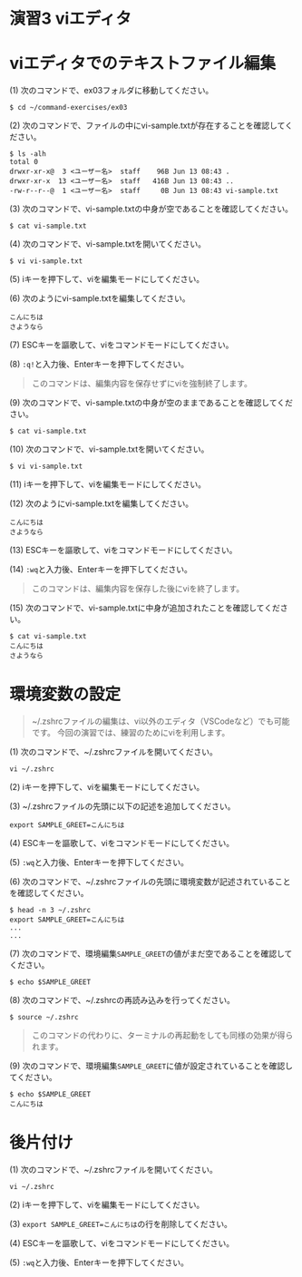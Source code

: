演習3 viエディタ
==============

# viエディタでのテキストファイル編集
(1) 次のコマンドで、ex03フォルダに移動してください。

```shell
$ cd ~/command-exercises/ex03
```

(2) 次のコマンドで、ファイルの中にvi-sample.txtが存在することを確認してください。

```shell
$ ls -alh
total 0
drwxr-xr-x@  3 <ユーザー名>  staff    96B Jun 13 08:43 .
drwxr-xr-x  13 <ユーザー名>  staff   416B Jun 13 08:43 ..
-rw-r--r--@  1 <ユーザー名>  staff     0B Jun 13 08:43 vi-sample.txt
```

(3) 次のコマンドで、vi-sample.txtの中身が空であることを確認してください。

```shell
$ cat vi-sample.txt

```

(4) 次のコマンドで、vi-sample.txtを開いてください。

```shell
$ vi vi-sample.txt
```

(5) iキーを押下して、viを編集モードにしてください。

(6) 次のようにvi-sample.txtを編集してください。

```text
こんにちは
さようなら
```

(7) ESCキーを謳歌して、viをコマンドモードにしてください。

(8) `:q!`と入力後、Enterキーを押下してください。

> このコマンドは、編集内容を保存せずにviを強制終了します。

(9) 次のコマンドで、vi-sample.txtの中身が空のままであることを確認してください。

```shell
$ cat vi-sample.txt

```

(10) 次のコマンドで、vi-sample.txtを開いてください。

```shell
$ vi vi-sample.txt
```

(11) iキーを押下して、viを編集モードにしてください。

(12) 次のようにvi-sample.txtを編集してください。

```text
こんにちは
さようなら
```

(13) ESCキーを謳歌して、viをコマンドモードにしてください。

(14) `:wq`と入力後、Enterキーを押下してください。

> このコマンドは、編集内容を保存した後にviを終了します。

(15) 次のコマンドで、vi-sample.txtに中身が追加されたことを確認してください。

```shell
$ cat vi-sample.txt
こんにちは
さようなら
```

# 環境変数の設定

> ~/.zshrcファイルの編集は、vi以外のエディタ（VSCodeなど）でも可能です。
> 今回の演習では、練習のためにviを利用します。

(1) 次のコマンドで、~/.zshrcファイルを開いてください。

```shell
vi ~/.zshrc
```

(2) iキーを押下して、viを編集モードにしてください。

(3) ~/.zshrcファイルの先頭に以下の記述を追加してください。

```shell
export SAMPLE_GREET=こんにちは
```

(4) ESCキーを謳歌して、viをコマンドモードにしてください。

(5) `:wq`と入力後、Enterキーを押下してください。

(6) 次のコマンドで、~/.zshrcファイルの先頭に環境変数が記述されていることを確認してください。

```shell
$ head -n 3 ~/.zshrc
export SAMPLE_GREET=こんにちは
...
...
```

(7) 次のコマンドで、環境編集`SAMPLE_GREET`の値がまだ空であることを確認してください。

```shell
$ echo $SAMPLE_GREET

```

(8) 次のコマンドで、~/.zshrcの再読み込みを行ってください。

```shell
$ source ~/.zshrc

```

> このコマンドの代わりに、ターミナルの再起動をしても同様の効果が得られます。

(9) 次のコマンドで、環境編集`SAMPLE_GREET`に値が設定されていることを確認してください。

```shell
$ echo $SAMPLE_GREET
こんにちは
```

# 後片付け
(1) 次のコマンドで、~/.zshrcファイルを開いてください。

```shell
vi ~/.zshrc
```

(2) iキーを押下して、viを編集モードにしてください。

(3) `export SAMPLE_GREET=こんにちは`の行を削除してください。

(4) ESCキーを謳歌して、viをコマンドモードにしてください。

(5) `:wq`と入力後、Enterキーを押下してください。
